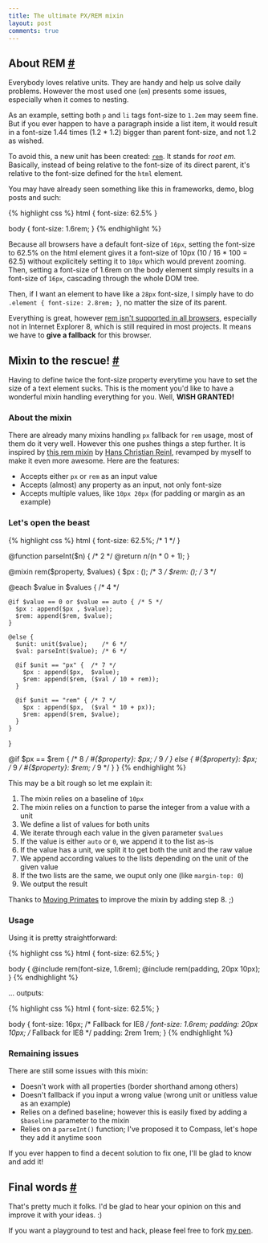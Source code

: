 ```yaml
---
title: The ultimate PX/REM mixin
layout: post
comments: true
---
```

<section id="rem">
<h2>About REM <a href="#rem" class="section-anchor">#</a></h2>
<p>Everybody loves relative units. They are handy and help us solve daily problems. However the most used one (<code>em</code>) presents some issues, especially when it comes to nesting. </p>
<p>As an example, setting both <code>p</code> and <code>li</code> tags font-size to <code>1.2em</code> may seem fine. But if you ever happen to have a paragraph inside a list item, it would result in a font-size 1.44 times (1.2 * 1.2) bigger than parent font-size, and not 1.2 as wished.</p>
<p>To avoid this, a new unit has been created: <a href="http://snook.ca/archives/html_and_css/font-size-with-rem"><code>rem</code></a>. It stands for <em>root em</em>. Basically, instead of being relative to the font-size of its direct parent, it's relative to the font-size defined for the <code>html</code> element.</p>
<p>You may have already seen something like this in frameworks, demo, blog posts and such:</p>
{% highlight css %}
html {
	font-size: 62.5%
}

body {
	font-size: 1.6rem;
}
{% endhighlight %}
<p>Because all browsers have a default font-size of <code>16px</code>, setting the font-size to 62.5% on the html element gives it a font-size of 10px (10 / 16 * 100 = 62.5) without explicitely setting it to <code>10px</code> which would prevent zooming. Then, setting a font-size of 1.6rem on the body element simply results in a font-size of <code>16px</code>, cascading through the whole DOM tree.</p>
<p>Then, if I want an element to have like a <code>28px</code> font-size, I simply have to do <code>.element { font-size: 2.8rem; }</code>, no matter the size of its parent.</p>
<p>Everything is great, however <a href="http://caniuse.com/#feat=rem">rem isn't supported in all browsers</a>, especially not in Internet Explorer 8, which is still required in most projects. It means we have to <strong>give a fallback</strong> for this browser.</p>
</section>
<section id="mixin">
<h2>Mixin to the rescue! <a href="#mixin" class="section-anchor">#</a></h2>
<p>Having to define twice the font-size property everytime you have to set the size of a text element sucks. This is the moment you'd like to have a wonderful mixin handling everything for you. Well, <strong>WISH GRANTED!</strong></p>
<h3>About the mixin</h3>
<p>There are already many mixins handling <code>px</code> fallback for <code>rem</code> usage, most of them do it very well. However this one pushes things a step further. It is inspired by <a href="https://github.com/drublic/Sass-Mixins/blob/master/rem.scss">this rem mixin</a> by <a href="https://twitter.com/drublic">Hans Christian Reinl</a>, revamped by myself to make it even more awesome. Here are the features:</p>
<ul>
<li>Accepts either <code>px</code> or <code>rem</code> as an input value</li>
<li>Accepts (almost) any property as an input, not only font-size</li>
<li>Accepts multiple values, like <code>10px 20px</code> (for padding or margin as an example)</li>
</ul>
<h3>Let's open the beast</h3>
{% highlight css %}
html {
	font-size: 62.5%; /* 1 */
}

@function parseInt($n) { /* 2 */
  @return $n / ($n * 0 + 1);
}

@mixin rem($property, $values) {
  $px : (); /* 3 */
  $rem: (); /* 3 */
  
  @each $value in $values { /* 4 */
   
    @if $value == 0 or $value == auto { /* 5 */
      $px : append($px , $value);
      $rem: append($rem, $value);
    }
    
    @else { 
      $unit: unit($value);    /* 6 */
      $val: parseInt($value); /* 6 */
      
      @if $unit == "px" {  /* 7 */
        $px : append($px,  $value);
        $rem: append($rem, ($val / 10 + rem));
      }
      
      @if $unit == "rem" { /* 7 */
        $px : append($px,  ($val * 10 + px));
        $rem: append($rem, $value);
      }
    }
  }
  
  @if $px == $rem {     /* 8 */
    #{$property}: $px;  /* 9 */
  } else {
    #{$property}: $px;  /* 9 */
    #{$property}: $rem; /* 9 */
  }
}
{% endhighlight %}	
<p>This may be a bit rough so let me explain it:</p>
<ol>
<li>The mixin relies on a baseline of <code>10px</code></li>
<li>The mixin relies on a function to parse the integer from a value with a unit</li>
<li>We define a list of values for both units</li>
<li>We iterate through each value in the given parameter <code>$values</code></li>
<li>If the value is either <code>auto</code> or <code>0</code>, we append it to the list as-is</li>
<li>If the value has a unit, we split it to get both the unit and the raw value</li>
<li>We append according values to the lists depending on the unit of the given value</li>
<li>If the two lists are the same, we ouput only one (like <code>margin-top: 0</code>)</li>
<li>We output the result</li>
</ol>
<p class="note">Thanks to <a href="http://twitter.com/movingprimates">Moving Primates</a> to improve the mixin by adding step 8. ;)</p>
<h3>Usage</h3>
<p>Using it is pretty straightforward:</p>
{% highlight css %}
html {
	font-size: 62.5%;
}

body {
	@include rem(font-size, 1.6rem);
	@include rem(padding, 20px 10px);
}
{% endhighlight %}
<p>... outputs:</p>
{% highlight css %}
html {
	font-size: 62.5%;
}

body {
	font-size: 16px; 	/* Fallback for IE8 */
	font-size: 1.6rem;
	padding: 20px 10px; /* Fallback for IE8 */
	padding: 2rem 1rem;
}
{% endhighlight %}
<h3>Remaining issues</h3>
<p>There are still some issues with this mixin:</p>
<ul>
<li>Doesn't work with all properties (border shorthand among others)</li>
<li>Doesn't fallback if you input a wrong value (wrong unit or unitless value as an example)</li>
<li>Relies on a defined baseline; however this is easily fixed by adding a <code>$baseline</code> parameter to the mixin</li>
<li>Relies on a <code>parseInt()</code> function; I've proposed it to Compass, let's hope they add it anytime soon</li>
</ul>
<p>If you ever happen to find a decent solution to fix one, I'll be glad to know and add it!</p>
</section>
<section id="final-words">
<h2>Final words <a href="#final-words" class="section-anchor">#</a></h2>
<p>That's pretty much it folks. I'd be glad to hear your opinion on this and improve it with your ideas. :)</p>
<p>If you want a playground to test and hack, please feel free to fork <a href="http://codepen.io/HugoGiraudel/pen/xsKdH">my pen</a>.</p>
</section>